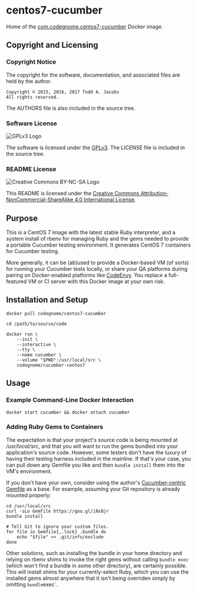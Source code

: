 # centos7-cucumber

Home of the [com.codegnome.centos7-cucumber][6] Docker image.

## Copyright and Licensing

### Copyright Notice

The copyright for the software, documentation, and associated files are
held by the author.

    Copyright © 2015, 2016, 2017 Todd A. Jacobs
    All rights reserved.

The AUTHORS file is also included in the source tree.

### Software License

![GPLv3 Logo][1]

The software is licensed under the [GPLv3][2]. The LICENSE file is
included in the source tree.

### README License

![Creative Commons BY-NC-SA Logo][3]

This README is licensed under the [Creative Commons
Attribution-NonCommercial-ShareAlike 4.0 International License][4].

## Purpose

This is a CentOS 7 image with the latest stable Ruby interpreter, and a
system install of rbenv for managing Ruby and the gems needed to provide
a portable Cucumber testing environment. It generates CentOS 7
containers for Cucumber testing.

More generally, it can be (ab)used to provide a Docker-based VM (of
sorts) for running your Cucumber tests locally, or share your QA
platforms during pairing on Docker-enabled platforms like [CodeEnvy][5].
You replace a full-featured VM or CI server with this Docker image at
your own risk.

## Installation and Setup

    docker pull codegnome/centos7-cucumber

    cd /path/to/source/code

    docker run \
        --init \
        --interactive \
        --tty \
        --name cucumber \
        --volume "$PWD":/usr/local/src \
        codegnome/cucumber-centos7

## Usage

### Example Command-Line Docker Interaction

    docker start cucumber && docker attach cucumber

### Adding Ruby Gems to Containers
The expectation is that your project's source code is being mounted at
*/usr/local/src*, and that you will want to run the gems bundled into
your application's source code. However, some testers don't have the
luxury of having their testing harness included in the mainline. If
that's your case, you can pull down any Gemfile you like and then
`bundle install` them into the VM's environment.

If you don't have your own, consider using the author's
[Cucumber-centric Gemfile][7] as a base. For example, assuming your Git
repository is already mounted properly:

    cd /usr/local/src
    curl -sLo Gemfile https://goo.gl/iNsBjr
    bundle install

    # Tell Git to ignore your custom files.
    for file in Gemfile{,.lock} .bundle do
        echo "$file" >> .git/info/exclude
    done

Other solutions, such as installing the bundle in your home directory
and relying on rbenv shims to invoke the right gems without calling
`bundle exec` (which won't find a bundle in some other directory), are
certainly possible. This will install shims for your currently-select
Ruby, which you can use the installed gems almost anywhere that it isn't
being overriden simply by omitting `bundle`exec`.


[1]: http://www.gnu.org/graphics/gplv3-88x31.png
[2]: http://www.gnu.org/copyleft/gpl.html
[3]: http://i.creativecommons.org/l/by-nc-sa/3.0/us/88x31.png
[4]: https://creativecommons.org/licenses/by-nc-sa/4.0/
[5]: https://codenvy.io
[6]: https://hub.docker.com/r/codegnome/cucumber-centos7/
[7]: https://goo.gl/iNsBjr

